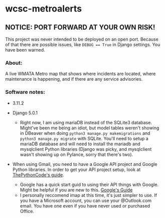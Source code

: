 # wcsc-metroalerts
## NOTICE: PORT FORWARD AT YOUR OWN RISK!
This project was never intended to be deployed on an open port. Because of that there are possible issues, like ```DEBUG == True``` in Django settings. You have been warned.

### About:
A live WMATA Metro map that shows where incidents are located, where maintenance is happening, and if there are any service advisories.

### Software notes: 

- 3.11.2

- Django 5.0.1
  - Right now, I am using mariaDB instead of the SQLite3 database. Might've been me being an idiot, but model tables weren't showing in DBeaver when doing ```python3 manage.py makemigrations``` and ```python3 manage.py migrate``` with SQLite. You'll need to setup a mariaDB database and will need to install the mariadb and mysqlclient Python libraries (Django was picky, and mysqlclient wasn't showing up on Pylance, sorry that there's two). 

- When using Gmail, you need to have a Google API project and Google Python libraries. In order to get your API project setup, look at [ThePythonCode's guide](https://www.thepythoncode.com/article/use-gmail-api-in-python "PythonCode's Gmail API Guide").
  - Google has a quick start guid to using their API things with Google. Might be helpful if you are new to this. [Google's Guide](https://developers.google.com/gmail/api/quickstart/python "Google Gmail API Quickstart")
  - I personally reccomend imap at this time, it's just simpler to use. If you have a Microsoft account, you can use your @Outlook.com email. You have one even if you have never used or purchased Office.
